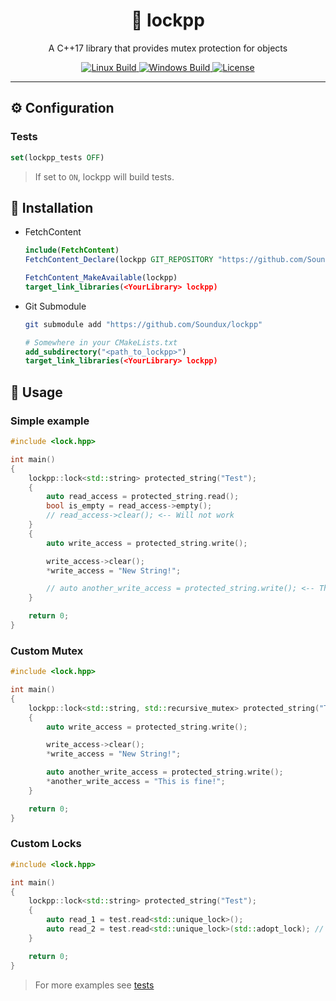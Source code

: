 
<h1 align="center"> 🔐 lockpp </h1>
<p align="center">
A C++17 library that provides mutex protection for objects
</p>

<p align="center">
    <a href="https://github.com/Soundux/lockpp/actions">
        <img src="https://img.shields.io/github/workflow/status/Soundux/lockpp/Test%20on%20Linux?label=Linux%20Build&style=flat-square" alt="Linux Build" />
    </a>
    <a href="https://github.com/Soundux/lockpp/actions">
        <img src="https://img.shields.io/github/workflow/status/Soundux/lockpp/Test%20on%20Windows?label=Windows%20Build&style=flat-square" alt="Windows Build" />
    </a>
    <a href="https://github.com/Soundux/lockpp/blob/master/LICENSE">
        <img src="https://img.shields.io/github/license/Soundux/lockpp.svg?style=flat-square" alt="License" />
    </a>
</p>

---

## ⚙️ Configuration
### Tests
```cmake
set(lockpp_tests OFF)
```
> If set to `ON`, lockpp will build tests.


## 📎 Installation
- FetchContent
    ```cmake
    include(FetchContent)
    FetchContent_Declare(lockpp GIT_REPOSITORY "https://github.com/Soundux/lockpp")

    FetchContent_MakeAvailable(lockpp)
    target_link_libraries(<YourLibrary> lockpp)
    ```
- Git Submodule
    ```bash
    git submodule add "https://github.com/Soundux/lockpp"
    ```
    ```cmake
    # Somewhere in your CMakeLists.txt
    add_subdirectory("<path_to_lockpp>")
    target_link_libraries(<YourLibrary> lockpp)
    ```

## 📔 Usage

### Simple example
```cpp
#include <lock.hpp>

int main()
{
    lockpp::lock<std::string> protected_string("Test");
    {
        auto read_access = protected_string.read();
        bool is_empty = read_access->empty();
        // read_access->clear(); <-- Will not work
    }
    {
        auto write_access = protected_string.write();

        write_access->clear();
        *write_access = "New String!";

        // auto another_write_access = protected_string.write(); <-- This will lock.
    }

    return 0;
}
```

### Custom Mutex
```cpp
#include <lock.hpp>

int main()
{
    lockpp::lock<std::string, std::recursive_mutex> protected_string("Test");
    {
        auto write_access = protected_string.write();

        write_access->clear();
        *write_access = "New String!";

        auto another_write_access = protected_string.write();
        *another_write_access = "This is fine!";
    }

    return 0;
}
```

### Custom Locks
```cpp
#include <lock.hpp>

int main()
{
    lockpp::lock<std::string> protected_string("Test");
    {
        auto read_1 = test.read<std::unique_lock>();
        auto read_2 = test.read<std::unique_lock>(std::adopt_lock); // <-- Also accepts custom arguments for lock
    }

    return 0;
}
```

> For more examples see [tests](tests/)
